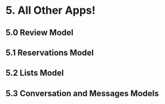 # 5. All Other Apps!



## 5.0 Review Model



## 5.1 Reservations Model



## 5.2 Lists Model



## 5.3 Conversation and Messages Models

